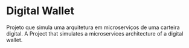 # Digital Wallet

Projeto que simula uma arquitetura em microserviços de uma carteira digital.
A Project that simulates a microservices architecture of a digital wallet. 
